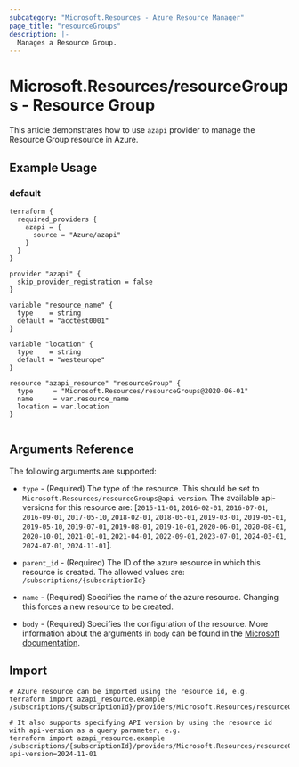 ```yaml
---
subcategory: "Microsoft.Resources - Azure Resource Manager"
page_title: "resourceGroups"
description: |-
  Manages a Resource Group.
---
```


# Microsoft.Resources/resourceGroups - Resource Group

This article demonstrates how to use `azapi` provider to manage the Resource Group resource in Azure.

## Example Usage

### default

```hcl
terraform {
  required_providers {
    azapi = {
      source = "Azure/azapi"
    }
  }
}

provider "azapi" {
  skip_provider_registration = false
}

variable "resource_name" {
  type    = string
  default = "acctest0001"
}

variable "location" {
  type    = string
  default = "westeurope"
}

resource "azapi_resource" "resourceGroup" {
  type     = "Microsoft.Resources/resourceGroups@2020-06-01"
  name     = var.resource_name
  location = var.location
}


```



## Arguments Reference

The following arguments are supported:

* `type` - (Required) The type of the resource. This should be set to `Microsoft.Resources/resourceGroups@api-version`. The available api-versions for this resource are: [`2015-11-01`, `2016-02-01`, `2016-07-01`, `2016-09-01`, `2017-05-10`, `2018-02-01`, `2018-05-01`, `2019-03-01`, `2019-05-01`, `2019-05-10`, `2019-07-01`, `2019-08-01`, `2019-10-01`, `2020-06-01`, `2020-08-01`, `2020-10-01`, `2021-01-01`, `2021-04-01`, `2022-09-01`, `2023-07-01`, `2024-03-01`, `2024-07-01`, `2024-11-01`].

* `parent_id` - (Required) The ID of the azure resource in which this resource is created. The allowed values are:  
  `/subscriptions/{subscriptionId}`

* `name` - (Required) Specifies the name of the azure resource. Changing this forces a new resource to be created.

* `body` - (Required) Specifies the configuration of the resource. More information about the arguments in `body` can be found in the [Microsoft documentation](https://learn.microsoft.com/en-us/azure/templates/Microsoft.Resources/resourceGroups?pivots=deployment-language-terraform).

## Import

 ```shell
 # Azure resource can be imported using the resource id, e.g.
 terraform import azapi_resource.example /subscriptions/{subscriptionId}/providers/Microsoft.Resources/resourceGroups/{resourceName}
 
 # It also supports specifying API version by using the resource id with api-version as a query parameter, e.g.
 terraform import azapi_resource.example /subscriptions/{subscriptionId}/providers/Microsoft.Resources/resourceGroups/{resourceName}?api-version=2024-11-01
 ```
